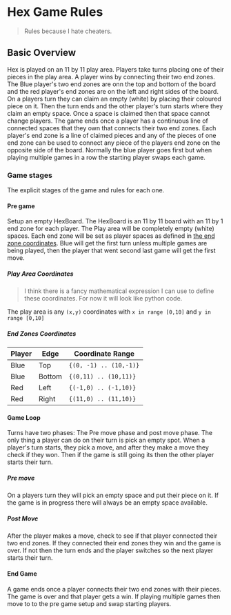 # Hex Game Rules

> Rules because I hate cheaters.

## Basic Overview

Hex is played on an 11 by 11 play area.
Players take turns placing one of their pieces in the play area.
A player wins by connecting their two end zones. 
The Blue player's two end zones are onn the top and bottom of the board and the red player's end zones are on the left and right sides of the board. 
On a players turn they can claim an empty (white) by placing their coloured piece on it.
Then the turn ends and the other player's turn starts where they claim an empty space.
Once a space is claimed then that space cannot change players.
The game ends once a player has a continuous line of connected spaces that they own that connects their two end zones.
Each player's end zone is a line of claimed pieces and any of the pieces of one end zone can be used to connect any piece of the players end zone on the opposite side of the board. 
Normally the blue player goes first but when playing multiple games in a row the starting player swaps each game.

### Game stages

The explicit stages of the game and rules for each one.

#### Pre game

Setup an empty HexBoard.
The HexBoard is an 11 by 11 board with an 11 by 1 end zone for each player.
The Play area will be completely empty (white) spaces.
Each end zone will be set as player spaces as defined in [the end zone coordinates](#end-zones-coordinates).
Blue will get the first turn unless multiple games are being played, then the player that went second last game will get the first move.

##### Play Area Coordinates

> I think there is a fancy mathematical expression I can use to define these coordinates. For now it will look like python code.

The play area is any `(x,y)` coordinates with `x in range [0,10]` and `y in range [0,10]`

##### End Zones Coordinates

Player | Edge | Coordinate Range
--|--|--
Blue | Top | `{(0, -1) .. (10,-1)}`
Blue | Bottom | `{(0,11) .. (10,11)}`
Red | Left | `{(-1,0) .. (-1,10)}`
Red | Right | `{(11,0) .. (11,10)}`

#### Game Loop

Turns have two phases: The Pre move phase and post move phase. 
The only thing a player can do on their turn is pick an empty spot.
When a player's turn starts, they pick a move, and after they make a move they check if they won. 
Then if the game is still going its then the other player starts their turn. 

##### Pre move

On a players turn they will pick an empty space and put their piece on it. 
If the game is in progress there will always be an empty space available. 

##### Post Move

After the player makes a move, check to see if that player connected their two end zones. 
If they connected their end zones they win and the game is over.
If not then the turn ends and the player switches so the next player starts their turn.

#### End Game

A game ends once a player connects their two end zones with their pieces.
The game is over and that player gets a win. 
If playing multiple games then move to to the pre game setup and swap starting players.
